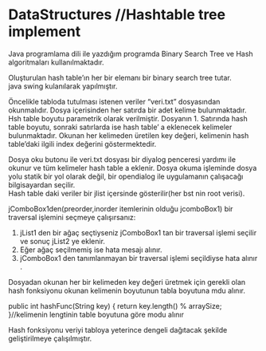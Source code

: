 # DataStructures  //Hashtable tree implement

Java programlama dili ile yazdığım programda Binary Search Tree ve Hash algoritmaları kullanılmaktadır.

Oluşturulan hash table’ın her bir elemanı bir binary search tree tutar.  
java swing kulanılarak yapılmıştır.

Öncelikle tabloda tutulması istenen veriler “veri.txt” dosyasından okunmalıdır. Dosya içerisinden her satırda bir adet kelime bulunmaktadır. Hsh table boyutu parametrik olarak verilmiştir. Dosyanın 1. Satırında hash table boyutu, sonraki satırlarda ise hash table’ a eklenecek kelimeler bulunmaktadır. Okunan her kelimeden üretilen key değeri, kelimenin hash table’daki ilgili index değerini göstermektedir. 

Dosya oku butonu ile veri.txt dosyası bir diyalog penceresi yardımı ile okunur ve tüm kelimeler hash table a eklenir. Dosya okuma işleminde dosya yolu statik bir yol olarak değil, bir opendialog ile uygulamanın çalışacağı bilgisayardan seçilir.  
Hash table daki veriler bir jlist içersinde gösterilir(her bst nin root verisi). 

jComboBox1den(preorder,inorder itemlerinin olduğu jcomboBox1) bir traversal işlemini  seçmeye çalışırsanız:
1.	jList1 den bir ağaç seçtiyseniz  jComboBox1 tan bir traversal işlemi  seçilir ve sonuç jList2 ye eklenir.
2.	Eğer ağaç seçilmemiş  ise hata mesajı alınır.
3.	jComboBox1 den tanımlanmayan bir traversal işlemi seçildiyse hata alınır .


   

Dosyadan okunan her bir kelimeden key değeri üretmek için gerekli olan hash fonksiyonu okunan kelimenin boyutunun tabla boyutuna mdu alınır.

public int hashFunc(String key) {
        return key.length() % arraySize; 
    }//kelimenin lengtinin table boyutuna göre modu alınır
    
Hash fonksiyonu veriyi tabloya yeterince dengeli dağıtacak şekilde geliştirilmeye çalışılmıştır.
